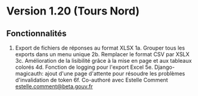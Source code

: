 # Version 1.20 (Tours Nord)

## Fonctionnalités
1. Export de fichiers de réponses au format XLSX
1a. Grouper tous les exports dans un menu unique
2b. Remplacer le format CSV par XSLX
3c. Amélioration de la lisibilité grâce à la mise en page et aux tableaux colorés
4d. Fonction de logging pour l'export Excel
5e. Django-magicauth: ajout d'une page d'attente pour résoudre les problèmes d'invalidation de token
6f. Co-authoré avec Estelle Comment <estelle.comment@beta.gouv.fr>